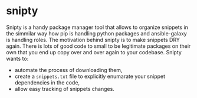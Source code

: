 # snipty

Snipty is a handy package manager tool that allows to organize snippets in the simmilar way how pip is handling python packages and ansible-galaxy is handling roles. The motivation behind snipty is to make snippets DRY again. There is lots of good code to small to be legitimate packages on their own that you end up copy over and over again to your codebase. Snipty wants to:

* automate the process of downloading them,
* create a `snippets.txt` file to explicitly enumarate your snippet dependencies in the code,
* allow easy tracking of snippets changes.
